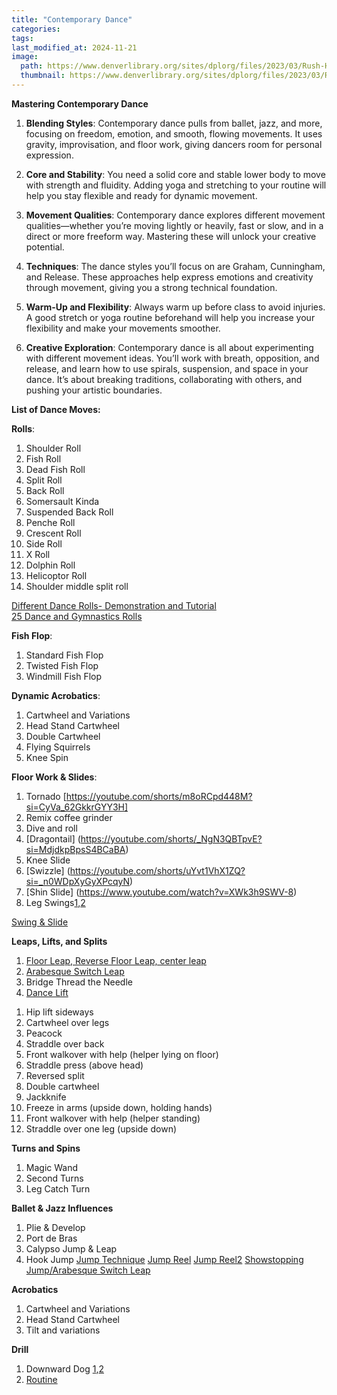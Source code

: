 ```yaml
---
title: "Contemporary Dance"
categories:
tags:
last_modified_at: 2024-11-21
image: 
  path: https://www.denverlibrary.org/sites/dplorg/files/2023/03/Rush-Hour-2-by-Larry-Keigwin_photo-by-Whitney-Browne.jpg
  thumbnail: https://www.denverlibrary.org/sites/dplorg/files/2023/03/Rush-Hour-2-by-Larry-Keigwin_photo-by-Whitney-Browne.jpg
---
```

**Mastering Contemporary Dance**

1. **Blending Styles**: Contemporary dance pulls from ballet, jazz, and more, focusing on freedom, emotion, and smooth, flowing movements. It uses gravity, improvisation, and floor work, giving dancers room for personal expression.

2. **Core and Stability**: You need a solid core and stable lower body to move with strength and fluidity. Adding yoga and stretching to your routine will help you stay flexible and ready for dynamic movement.

3. **Movement Qualities**: Contemporary dance explores different movement qualities—whether you’re moving lightly or heavily, fast or slow, and in a direct or more freeform way. Mastering these will unlock your creative potential.

4. **Techniques**: The dance styles you’ll focus on are Graham, Cunningham, and Release. These approaches help express emotions and creativity through movement, giving you a strong technical foundation.

5. **Warm-Up and Flexibility**: Always warm up before class to avoid injuries. A good stretch or yoga routine beforehand will help you increase your flexibility and make your movements smoother.

6. **Creative Exploration**: Contemporary dance is all about experimenting with different movement ideas. You’ll work with breath, opposition, and release, and learn how to use spirals, suspension, and space in your dance. It’s about breaking traditions, collaborating with others, and pushing your artistic boundaries.


**List of Dance Moves:**

**Rolls**: 
1. Shoulder Roll
2. Fish Roll
3. Dead Fish Roll
4. Split Roll
5. Back Roll
6. Somersault Kinda
7. Suspended Back Roll
8. Penche Roll
9. Crescent Roll
10. Side Roll
11. X Roll
12. Dolphin Roll
13. Helicoptor Roll
14. Shoulder middle split roll

[Different Dance Rolls- Demonstration and Tutorial](https://www.youtube.com/watch?v=Kh8FMlMs1sI)\
[25 Dance and Gymnastics Rolls](https://www.youtube.com/watch?v=7EGNMc2VmMg)

**Fish Flop**:
1. Standard Fish Flop
2. Twisted Fish Flop
3. Windmill Fish Flop

**Dynamic Acrobatics**:
1. Cartwheel and Variations
2. Head Stand Cartwheel
4. Double Cartwheel
5. Flying Squirrels
6. Knee Spin

**Floor Work & Slides**:
1. Tornado [https://youtube.com/shorts/m8oRCpd448M?si=CyVa_62GkkrGYY3H]
2. Remix coffee grinder
3. Dive and roll
4. [Dragontail] (https://youtube.com/shorts/_NgN3QBTpvE?si=MdjdkpBpsS4BCaBA)
5. Knee Slide
6. [Swizzle] (https://youtube.com/shorts/uYvt1VhX1ZQ?si=_n0WDpXyGyXPcqyN)
7. [Shin Slide] (https://www.youtube.com/watch?v=XWk3h9SWV-8)
8. Leg Swings[1](https://youtu.be/1aZG0WLnPv4?si=Fxm9zbsESLYq3gJC),[2](https://youtube.com/shorts/SEHInYY4shE?si=Std8D-qOmPoRTSEj)

[Swing & Slide](https://youtube.com/shorts/yAlHFd8ifUk?si=2doekzhmBJSe73pC)

**Leaps, Lifts, and Splits**
1. [Floor Leap, Reverse Floor Leap, center leap](https://youtu.be/EGlU79WJ6Dg?si=ZOMdOeX-n9A5ZG7I)
2. [Arabesque Switch Leap](https://youtube.com/shorts/ntbF3HPb1zk?si=lRdp-36eWZ7PoNSh)
3. Bridge Thread the Needle
4. [Dance Lift](https://youtu.be/7_73xrAuQ9E?si=T7xayC92UrB08Caz)
  1) Hip lift sideways
  2) Cartwheel over legs
  3) Peacock
  4) Straddle over back
  5) Front walkover with help (helper lying on floor)
  6) Straddle press (above head)
  7) Reversed split
  8) Double cartwheel
  9) Jackknife
  10) Freeze in arms (upside down, holding hands)
  11) Front walkover with help (helper standing)
  12) Straddle over one leg (upside down)

**Turns and Spins**
1. Magic Wand
2. Second Turns
3. Leg Catch Turn

**Ballet & Jazz Influences**
1. Plie & Develop
2. Port de Bras
3. Calypso Jump & Leap
4. Hook Jump
[Jump Technique](https://www.youtube.com/watch?v=kezIG0xvjiw)
[Jump Reel](https://www.youtube.com/shorts/VoydaOMBgR4)
[Jump Reel2](https://www.youtube.com/shorts/qraOTaddZcM)
[Showstopping Jump/Arabesque Switch Leap](https://youtube.com/shorts/ntbF3HPb1zk?si=lRdp-36eWZ7PoNSh)

**Acrobatics**
1. Cartwheel and Variations
2. Head Stand Cartwheel
3. Tilt and variations

**Drill**
1. Downward Dog [1](https://youtube.com/shorts/8g1QT8bDOwA?si=DDdvpRYc2fv3R8hx),[2](https://youtu.be/DETAZqfLuT4?si=fEtMsk3H8ym_Qi26)
2. [Routine](https://docs.google.com/spreadsheets/d/1RoslUGM7DemjmLh9j106r9mXjWiijljP7AMpZDhOo-c/edit?gid=0#gid=0)
